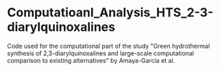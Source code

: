 # Computatioanl_Analysis_HTS_2-3-diarylquinoxalines
Code used for the computational part of the study "Green hydrothermal synthesis of 2,3-diarylquinoxalines and large-scale computational comparison to existing alternatives" by Amaya-García et al.
